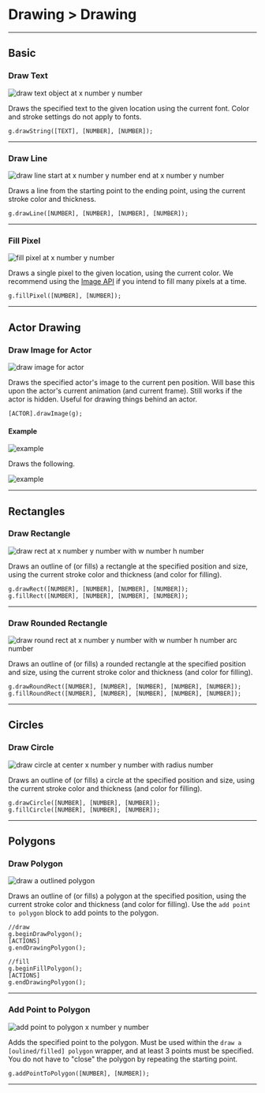 # Drawing > Drawing

***

## Basic

### <a name="draw-text"></a> Draw Text

![draw text object at x number y number](https://static.stencyl.com/pedia2/block-images/drawing/drawing/draw-text.png)

Draws the specified text to the given location using the current font. Color and stroke settings do not apply to fonts.

```
g.drawString([TEXT], [NUMBER], [NUMBER]);
```

***

### <a name="draw-line"></a> Draw Line

![draw line start at x number y number end at x number y number](https://static.stencyl.com/pedia2/block-images/drawing/drawing/draw-line.png)

Draws a line from the starting point to the ending point, using the current stroke color and thickness.

```
g.drawLine([NUMBER], [NUMBER], [NUMBER], [NUMBER]);
```

***

### <a name="draw-pixel"></a> Fill Pixel

![fill pixel at x number y number](https://static.stencyl.com/pedia2/block-images/drawing/drawing/draw-pixel.png)

Draws a single pixel to the given location, using the current color. We recommend using the [Image API](https://www.stencyl.com/help/view/image-api) if you intend to fill many pixels at a time.

```
g.fillPixel([NUMBER], [NUMBER]);
```

***

## Actor Drawing

### <a name="draw-image-actor"></a> Draw Image for Actor

![draw image for actor](https://static.stencyl.com/pedia2/block-images/drawing/drawing/draw-image-actor.png)

Draws the specified actor's image to the current pen position. Will base this upon the actor's current animation (and current frame). Still works if the actor is hidden. Useful for drawing things behind an actor.

```
[ACTOR].drawImage(g);
```

#### Example

![example](https://static.stencyl.com/pedia2/blocks/drawing/drawing/actor_example.png)

Draws the following.

![example](https://static.stencyl.com/pedia2/blocks/drawing/drawing/actor_example2.png)

***

## Rectangles

### <a name="drawfill-rect"></a> Draw Rectangle

![draw rect at x number y number with w number h number](https://static.stencyl.com/pedia2/block-images/drawing/drawing/drawfill-rect.png)

Draws an outline of (or fills) a rectangle at the specified position and size, using the current stroke color and thickness (and color for filling).

```
g.drawRect([NUMBER], [NUMBER], [NUMBER], [NUMBER]);
g.fillRect([NUMBER], [NUMBER], [NUMBER], [NUMBER]);
```

***

### <a name="drawfill-roundrect"></a> Draw Rounded Rectangle

![draw round rect at x number y number with w number h number arc number](https://static.stencyl.com/pedia2/block-images/drawing/drawing/drawfill-roundrect.png)

Draws an outline of (or fills) a rounded rectangle at the specified position and size, using the current stroke color and thickness (and color for filling).

```
g.drawRoundRect([NUMBER], [NUMBER], [NUMBER], [NUMBER], [NUMBER]);
g.fillRoundRect([NUMBER], [NUMBER], [NUMBER], [NUMBER], [NUMBER]);
```

***

## Circles

### <a name="drawfill-circle"></a> Draw Circle

![draw circle at center x number y number with radius number](https://static.stencyl.com/pedia2/block-images/drawing/drawing/drawfill-circle.png)

Draws an outline of (or fills) a circle at the specified position and size, using the current stroke color and thickness (and color for filling).

```
g.drawCircle([NUMBER], [NUMBER], [NUMBER]);
g.fillCircle([NUMBER], [NUMBER], [NUMBER]);
```

***

## Polygons

### <a name="drawfill-poly"></a> Draw Polygon

![draw a outlined polygon](https://static.stencyl.com/pedia2/block-images/drawing/drawing/drawfill-poly.png)

Draws an outline of (or fills) a polygon at the specified position, using the current stroke color and thickness (and color for filling). Use the `add point to polygon` block to add points to the polygon.

```
//draw
g.beginDrawPolygon();
[ACTIONS]
g.endDrawingPolygon();

//fill
g.beginFillPolygon();
[ACTIONS]
g.endDrawingPolygon();
```

***

### <a name="add-to-poly"></a> Add Point to Polygon

![add point to polygon x number y number](https://static.stencyl.com/pedia2/block-images/drawing/drawing/add-to-poly.png)

Adds the specified point to the polygon. Must be used within the `draw a [oulined/filled] polygon` wrapper, and at least 3 points must be specified. You do not have to "close" the polygon by repeating the starting point.

```
g.addPointToPolygon([NUMBER], [NUMBER]);
```

***
